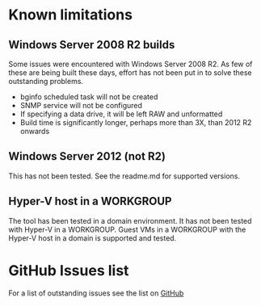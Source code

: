 # Known limitations
## Windows Server 2008 R2 builds
Some issues were encountered with Windows Server 2008 R2. As few of these are being built these days, effort has not been put in to solve these outstanding problems.
 * bginfo scheduled task will not be created
 * SNMP service will not be configured
 * If specifying a data drive, it will be left RAW and unformatted
 * Build time is significantly longer, perhaps more than 3X, than 2012 R2 onwards

 ## Windows Server 2012 (not R2)
 This has not been tested. See the readme.md for supported versions.

 ## Hyper-V host in a WORKGROUP
 The tool has been tested in a domain environment. It has not been tested with Hyper-V in a WORKGROUP. Guest VMs in a WORKGROUP with the Hyper-V host in a domain is supported and tested.

 # GitHub Issues list
 For a list of outstanding issues see the list on [GitHub](https://github.com/markallisongit/HyperVTools/issues)
